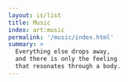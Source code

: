 ```yaml
---
layout: is/list
title: Music
index: art:music
permalink: '/music/index.html'
summary: >
  Everything else drops away,
  and there is only the feeling
  that resonates through a body.
---
```

